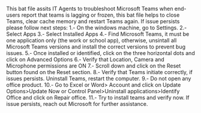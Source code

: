 This bat file assits IT Agents to troubleshoot Microsoft Teams when end-users report that teams is lagging or frozen, this bat file helps to close Teams, clear cache memory and restart Teams again.
If issue persists please follow next steps:
1.- On the windows machine, go to Settings.
2.- Select Apps
3.- Select Installed Apps
4.- Find Microsoft Teams, it must be one application only (the work or school app), otherwise, unsintall all Microsoft Teams versions and install the correct versions to prevent bug issues.
5.- Once installed or identified, click on the three horizontal dots and click on Advanced Options
6.- Verify that Location, Camera and Microphone permissions are ON
7.- Scroll down and click on the Reset button found on the Reset section.
8.- Verify that Teams initiate correctly, if issues persists. Uninstall Teams, restart the computer.
9.- Do not open any office product.
10.- Go to Excel or Word> Account and click on Update Options>Update Now or Control Panel>Uninstall applications>Identify Office and click on Repair office.
11.- Try to install teams and verify now.
If issue persists, reach out Microsoft for further assistance.
